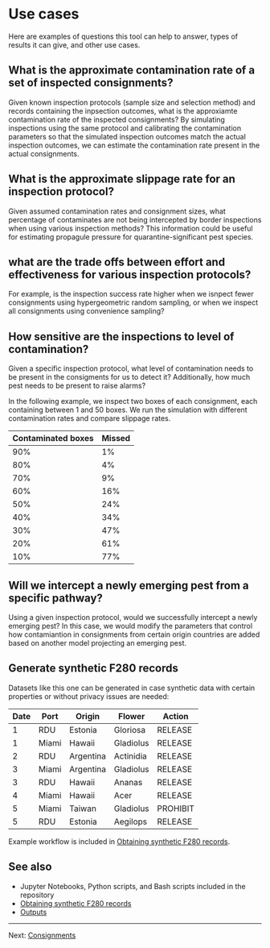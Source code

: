 # Use cases

Here are examples of questions this tool can help to answer,
types of results it can give, and other use cases.

## What is the approximate contamination rate of a set of inspected consignments?

Given known inspection protocols (sample size and selection method) and
records containing the inpsection outcomes, what is the approxiamte
contamination rate of the inspected consignments? By simulating
inspections using the same protocol and calibrating the contamination
parameters so that the simulated inspection outcomes match the actual
inspection outcomes, we can estimate the contamination rate present
in the actual consignments.

## What is the approximate slippage rate for an inspection protocol?

Given assumed contamination rates and consignment sizes, what percentage
of contaminates are not being intercepted by border inspections when using
various inspection methods? This information could be useful for estimating
propagule pressure for quarantine-significant pest species.

## what are the trade offs between effort and effectiveness for various inspection protocols?

For example, is the inspection success rate higher when we isnpect fewer
consignments using hypergeometric random sampling, or when we inspect
all consignments using convenience sampling?

## How sensitive are the inspections to level of contamination?

Given a specific inspection protocol, what level of contamination
needs to be present in the consigments for us to detect it? Additionally,
how much pest needs to be present to raise alarms?

In the following example, we inspect two boxes of each consignment,
each containing between 1 and 50 boxes. We run the simulation with
different contamination rates and compare slippage rates.

| Contaminated boxes | Missed |
| ------------------ | ------ |
| 90%                |  1%    |
| 80%                |  4%    |
| 70%                |  9%    |
| 60%                | 16%    |
| 50%                | 24%    |
| 40%                | 34%    |
| 30%                | 47%    |
| 20%                | 61%    |
| 10%                | 77%    |

## Will we intercept a newly emerging pest from a specific pathway?

Using a given inspection protocol, would we successfully intercept
a newly emerging pest? In this case, we would modify the parameters
that control how contamiantion in consignments from certain origin
countries are added based on another model projecting an emerging pest.

## Generate synthetic F280 records

Datasets like this one can be generated in case synthetic data with certain
properties or without privacy issues are needed:

| Date | Port | Origin | Flower | Action |
| ---- | ---- | ------ | ------ | ------ |
| 1 | RDU | Estonia | Gloriosa | RELEASE |
| 1 | Miami | Hawaii | Gladiolus | RELEASE |
| 2 | RDU | Argentina | Actinidia | RELEASE |
| 3 | Miami | Argentina | Gladiolus | RELEASE |
| 3 | RDU | Hawaii | Ananas | RELEASE |
| 4 | Miami | Hawaii | Acer | RELEASE |
| 5 | Miami | Taiwan | Gladiolus | PROHIBIT |
| 5 | RDU | Estonia | Aegilops | RELEASE |

Example workflow is included in [Obtaining synthetic F280 records](synthetic_f280.md).

## See also

* Jupyter Notebooks, Python scripts, and Bash scripts included in the repository
* [Obtaining synthetic F280 records](synthetic_f280.md)
* [Outputs](outputs.md)

---

Next: [Consignments](consignments.md)
